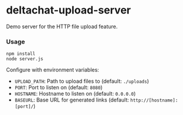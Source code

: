 # deltachat-upload-server

Demo server for the HTTP file upload feature.

### Usage

```
npm install
node server.js
```

Configure with environment variables:
* `UPLOAD_PATH`: Path to upload files to (default: `./uploads`)
* `PORT`: Port to listen on (default: `8080`)
* `HOSTNAME`: Hostname to listen on (default: `0.0.0.0`)
* `BASEURL`: Base URL for generated links (default: `http://[hostname]:[port]/`)

